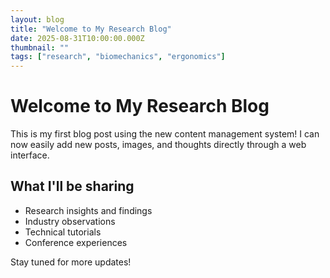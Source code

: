 ```yaml
---
layout: blog
title: "Welcome to My Research Blog"
date: 2025-08-31T10:00:00.000Z
thumbnail: ""
tags: ["research", "biomechanics", "ergonomics"]
---
```


# Welcome to My Research Blog

This is my first blog post using the new content management system! I can now easily add new posts, images, and thoughts directly through a web interface.

## What I'll be sharing

- Research insights and findings
- Industry observations
- Technical tutorials
- Conference experiences

Stay tuned for more updates!